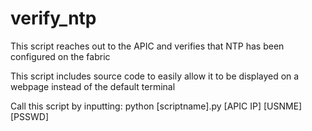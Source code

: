 # verify_ntp
This script reaches out to the APIC and verifies that NTP has been configured on the fabric

This script includes source code to easily allow it to be displayed on a webpage instead of the default terminal

Call this script by inputting: python [scriptname].py [APIC IP] [USNME] [PSSWD]

